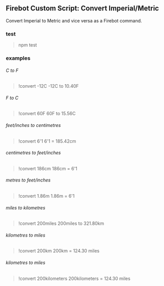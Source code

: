 ## Firebot Custom Script: Convert Imperial/Metric
Convert Imperial to Metric and vice versa as a Firebot command.

### test
> npm test

### examples

###### C to F
> !convert -12C
> -12C to 10.40F

###### F to C
> !convert 60F
> 60F to 15.56C

###### feet/inches to centimetres
> !convert 6'1
> 6'1 = 185.42cm

###### centimetres to feet/inches
> !convert 186cm
> 186cm = 6'1

###### metres to feet/inches
> !convert 1.86m
> 1.86m = 6'1

###### miles to kilometres
> !convert 200miles
> 200miles to 321.80km

###### kilometres to miles
> !convert 200km
> 200km = 124.30 miles

###### kilometres to miles
> !convert 200kilometers
> 200kilometers = 124.30 miles
